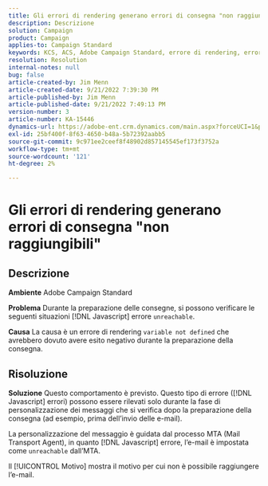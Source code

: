 ```yaml
---
title: Gli errori di rendering generano errori di consegna "non raggiungibili"
description: Descrizione
solution: Campaign
product: Campaign
applies-to: Campaign Standard
keywords: KCS, ACS, Adobe Campaign Standard, errore di rendering, errore di consegna non raggiungibile
resolution: Resolution
internal-notes: null
bug: false
article-created-by: Jim Menn
article-created-date: 9/21/2022 7:39:30 PM
article-published-by: Jim Menn
article-published-date: 9/21/2022 7:49:13 PM
version-number: 3
article-number: KA-15446
dynamics-url: https://adobe-ent.crm.dynamics.com/main.aspx?forceUCI=1&pagetype=entityrecord&etn=knowledgearticle&id=31bf9718-e539-ed11-9db1-0022480866ad
exl-id: 25bf400f-8f63-4650-b48a-5b72392aabb5
source-git-commit: 9c971ee2ceef8f48902d857145545ef173f3752a
workflow-type: tm+mt
source-wordcount: '121'
ht-degree: 2%

---
```


# Gli errori di rendering generano errori di consegna &quot;non raggiungibili&quot;

## Descrizione


<b>Ambiente</b>
Adobe Campaign Standard

<b>Problema</b>
Durante la preparazione delle consegne, si possono verificare le seguenti situazioni [!DNL Javascript] errore `unreachable`.

<b>Causa</b>
La causa è un errore di rendering `variable not defined` che avrebbero dovuto avere esito negativo durante la preparazione della consegna.


## Risoluzione


<b>Soluzione</b>
Questo comportamento è previsto. Questo tipo di errore ([!DNL Javascript] errori) possono essere rilevati solo durante la fase di personalizzazione dei messaggi che si verifica dopo la preparazione della consegna (ad esempio, prima dell’invio delle e-mail).

La personalizzazione del messaggio è guidata dal processo MTA (Mail Transport Agent), in quanto [!DNL Javascript] errore, l’e-mail è impostata come `unreachable` dall’MTA.

Il [!UICONTROL Motivo] mostra il motivo per cui non è possibile raggiungere l’e-mail.
